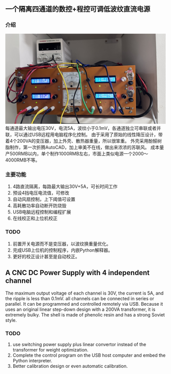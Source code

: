 ## 一个隔离四通道的数控+程控可调低波纹直流电源 ##
### 介绍 ###
![完成图](<Doc/Design/assets/IMG_5843.jpeg>)
每通道最大输出电压30V，电流5A，波纹小于0.1mV，各通道独立可串联或者并联，可以通过USB远程用电脑程序化控制。
由于采用了原始的线性降压设计，带着4个200VA的变压器，加上外壳、散热器重量，所以很笨重。
外壳采用酚醛树脂制作，第一次折腾AutoCAD，加上审美不在线，做出来浓浓的苏联风。
成本量产500RMB以内，单个制作1000RMB左右，市面上类似电源一个2000～4000RMB不等。

### 主要功能 ###
1. 4路直流隔离，每路最大输出30V+5A，可长时间工作
2. 预设4挡电压电流值，可修改
3. 自动风扇控制，上下阈值可设置
4. 高耗散功率自动断开防烧毁
5. USB电脑远程控制和编程扩展
6. 在线校正和上位机校正

### TODO ###
1. 前置开关电源而不是变压器，以波纹换重量优化。
2. 完成USB上位机的控制程序，内嵌Python解释器。
3. 更好的校正设计甚至是自动校正。

## A CNC DC Power Supply with 4 independent channel ##
The maximum output voltage of each channel is 30V, the current is 5A, and the ripple is less than 0.1mV. all channels can be connected in series or parallel.
It can be programmed and controlled remotely via USB.
Because it uses an original linear step-down design with a 200VA transformer, it is extremely bulky. The shell is made of phenolic resin and has a strong Soviet style.

### TODO ###
1. use switching power supply plus linear convertor instead of the transformer for weight optimization.
2. Complete the control program on the USB host computer and embed the Python interpreter.
3. Better calibration design or even automatic calibration.
